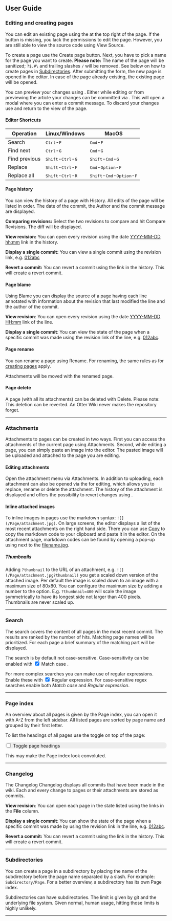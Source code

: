 ## User Guide

### Editing and creating pages

You can edit an existing page using the <span class="btn btn-primary btn-sm btn-hlp"><i class="fas fa-pencil-alt"></i></span> at the top right of the page. If the button is missing, you lack the permissions to edit the page. However, you are still able to view the source code using <span class="help-button"><span class="btn btn-square btn-sm"><i class="fas fa-ellipsis-v"></i></span> <i class="fas fa-caret-right"></i> <span class="btn btn-square btn-sm"><i class="fab fa-markdown"></i></span> View Source</span>.

To create a page use the <span class="help-button"><span class="btn btn-square btn-sm"><i class="far fa-file"></i></span> Create page</span> button. Next, you have to pick a name for the page you want to create. **Please note:** The name of the page will be sanitized; `?$.#\` and trailing slashes `/` will be removed. See below on how to create pages in [Subdirectories](#subdirectories). After submitting the form, the new page is opened in the editor. In case of the page already existing, the existing page will be opened.

You can preview your changes using <span class="btn btn-primary btn-sm btn-hlp"><i class="far fa-eye"></i></span>. Either while editing or from previewing the article your changes can be committed via <span class="btn btn-success btn-sm btn-hlp"> <i class="fas fa-save"></i></span>. This will open a modal where you can enter a commit message. To discard your changes use <span class="btn btn-danger btn-sm btn-hlp" style="border: None;" role="button"><i class="fas fa-window-close"></i></span> and return to the view of the page.

#### Editor Shortcuts

| Operation     | Linux/Windows                | MacOS                       |
|---------------|------------------------------|-----------------------------|
| Search        | <kbd>Ctrl</kbd>-<kbd>F</kbd> | <kbd>Cmd</kbd>-<kbd>F</kbd> |
| Find next     | <kbd>Ctrl</kbd>-<kbd>G</kbd> | <kbd>Cmd</kbd>-<kbd>G</kbd> |
| Find previous | <kbd>Shift</kbd>-<kbd>Ctrl</kbd>-<kbd>G</kbd> | <kbd>Shift</kbd>-<kbd>Cmd</kbd>-<kbd>G</kbd> |
| Replace       | <kbd>Shift</kbd>-<kbd>Ctrl</kbd>-<kbd>F</kbd> | <kbd>Cmd</kbd>-<kbd>Option</kbd>-<kbd>F</kbd> |
| Replace all   | <kbd>Shift</kbd>-<kbd>Ctrl</kbd>-<kbd>R</kbd> | <kbd>Shift</kbd>-<kbd>Cmd</kbd>-<kbd>Option</kbd>-<kbd>F</kbd> |

#### Page history

You can view the history of a page with <span class="help-button"><span class="btn btn-square btn-sm"><i class="fas fa-ellipsis-v"></i></span> <i class="fas fa-caret-right"></i> <span class="btn btn-square btn-sm"><i class="far fa-file-alt"></i></span> History</span>. All edits of the page will be listed in order. The date of the commit, the Author and the commit message are displayed.

**Comparing revisions:** Select the two revisions to compare and hit <span class="btn btn-primary btn-sm btn-hlp">Compare Revisions</span>. The diff will be displayed.

**View revision:** You can open every revision using the date <span class="help-button"><a href="#">YYYY-MM-DD hh:mm</a></span> link in the history.

**Display a single commit:** You can view a single commit using the revision
link, e.g. <span class="help-button"><a href="#" x class="btn revision-small">012abc</a></span>

**Revert a commit:** You can revert a commit using the <span class="help-button"><a hre="#"><i class="fas fa-undo"></i></a></span> link in the history. This will create a revert commit.

#### Page blame

Using <span class="help-button"><span class="btn btn-square btn-sm"><i class="fas fa-ellipsis-v"></i></span> <i class="fas fa-caret-right"></i> <span class="btn btn-square btn-sm"><i class="fas fa-people-arrows"></i></span> Blame</span> you can display the source of a page having each line annotated with information about the revision that last modified the line and the author of the commit.

**View revision**: You can open every revision using the date
<span class="help-button"><a href="#">YYYY-MM-DD HH:mm</a></span> link of the line.

**Display a single commit**: You can view the state of the page when a specific
commit was made using the revision link of the line, e.g. <span class="help-button"><a href="#" x class="btn revision-small">012abc</a></span>.

#### Page rename

You can rename a page using <span class="help-button"><span class="btn btn-square btn-sm"><i class="fas fa-ellipsis-v"></i></span> <i class="fas fa-caret-right"></i> <span class="btn btn-square btn-sm"><i class="fas fa-edit"></i></span> Rename</span>. For renaming, the same rules as for [creating pages](#editing-and-creating-pages) apply.

Attachments will be moved with the renamed page.

#### Page delete

A page (with all its attachments) can be deleted with <span class="help-button"><span class="btn btn-square btn-sm"><i class="fas fa-ellipsis-v"></i></span> <i class="fas fa-caret-right"></i> <span class="btn btn-square btn-sm"><i class="far fa-trash-alt"></i></span> Delete</span>. Please note: This deletion can be reverted. An Otter Wiki never makes the repository forget.

---

### Attachments

Attachments to pages can be created in two ways. First you can access the attachments of the current page
using
<span class="help-button"><span class="btn btn-square btn-sm"><i class="fas fa-ellipsis-v"></i></span> <i class="fas fa-caret-right"></i> <span class="btn btn-square btn-sm"><i class="fa fa-paperclip"></i></span> Attachments</span>. Second, while editing a page, you can simply paste an image into the editor.
The pasted image will be uploaded and attached to the page you are editing.

#### Editing attachments

Open the attachment menu via <span class="help-button"><span class="btn btn-square btn-sm"><i class="fas fa-ellipsis-v"></i></span> <i class="fas fa-caret-right"></i> <span class="btn btn-square btn-sm"><i class="fa fa-paperclip"></i></span> Attachments</span>. 
In addition to uploading, each attachment can also be opened via the <span class="help-button"><a hre="#"><i class="fas fa-edit"></i></a></span> for editing, which allows you to replace, rename or delete the attachment. The history of the attachment is displayed and offers the possibility to revert changes using <span class="help-button"><a hre="#"><i class="fas fa-undo"></i></a></span>.

#### Inline attached images

To inline images in pages use the markdown syntax: `![](/Page/attachment.jpg)`.
On large screens, the editor displays a list of the most recent attachments on the
right hand side. There you can use <span class="help-button"><a href="#" class="btn btn-xsm"><i class="fas fa-copy"></i> Copy</a></span> to copy the markdown code to your clipboard
and paste it in the editor. On the attachment page, markdown codes can be found by
 opening a pop-up using <span class="help-button"><a hre="#"><i class="fas fa-copy"></i></a></span> next to the <span class="help-button"><a href="#">filename.jpg</a></span>.

##### Thumbnails

Adding `?thumbnail` to the URL of an attachment, e.g. `![](/Page/attachment.jpg?thumbnail)`
you get a scaled down version of the attached image. Per default the image is scaled down to an
image with a maximum size of 80x80. You can configure the maximum size by adding
a number to the option. E.g. `?thumbnail=400` will scale the image
symmetrically to have its longest side not larger than 400 pixels. Thumbnails are
never scaled up.

---

### Search

The search covers the content of all pages in the most recent commit. The
results are ranked by the number of hits. Matching page names will be
prioritized. For each page a brief summary of the matching part will be
displayed.

<p>The search is by default not case-sensitive. Case-sensitivity can be enabled with
<span class="help-button"><input type="checkbox" style="display:inline;" id="is_casesensitive" checked>
Match case </span>.</p>

<p>For more complex searches you can make use of regular expressions. Enable
these with <span class="help-button"><input type="checkbox" style="display:inline;" id="is_regexp" checked>
Regular expression</span>. For case-sensitive regex searches enable both <em>Match
case</em> and <em>Regular expression</em>.</p>

---

### Page index

An overview about all pages is given by the Page index, you can open it with
<span class="help-button"><span class="btn btn-square btn-sm"><i class="fas fa-list"></i></span> A-Z</span> from the left sidebar. All listed pages are sorted by page name and 
grouped by their first letter.

To list the headings of all pages use the toggle on top of the page:
<div class="d-inline-block custom-switch font-size-12 btn-hlp" style="border-radius: 0.5rem; background-color: rgba(100, 100, 100, 0.1);">
  <input type="checkbox" id="switch-headings" value="">
  <label for="switch-headings">Toggle page headings</label>
</div>

This may make the Page index look convoluted.

---

### Changelog

The Changelog <span class="help-button"><span class="btn btn-square btn-sm"><i class="fas fa-ellipsis-v"></i></span> <i class="fas fa-caret-right"></i> <span class="btn btn-square btn-sm"><i class="fas fa-history"></i></span> Changelog</span> displays all commits that have been
made in the wiki. Each and every change to pages or their attachments are stored
as commits.

**View revision**: You can open each page in the state listed using the links in
the **File** column.

**Display a single commit**: You can show the state of the page when a specific
commit was made by using the revision link in the line, e.g. <span class="help-button"><a href="#" x class="btn revision-small">012abc</a></span>.

**Revert a commit:** You can revert a commit using the <span class="help-button"><a hre="#"><i class="fas fa-undo"></i></a></span> link in the history. This will create a revert commit.

---

### Subdirectories

You can create a page in a subdirectory by placing the name of the subdirectory
before the page name separated by a slash. For example: `Subdirectory/Page`.
For a better overview, a subdirectory has its own Page index.

Subdirectories can have subdirectories. The limit is given by git and the
underlying file system. Given normal, human usage, hitting those limits is highly unlikely.

---


[modeline]: # ( vim: set fenc=utf-8 spell spl=en sts=4 et tw=80: )
